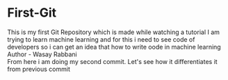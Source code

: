 # First-Git
This is my first Git Repository which is made while watching a tutorial
I am trying to learn machine learning and for this i need to see code of developers so i can get an idea that how to write oode in machine learning
<br>
Author - Wasay Rabbani
<br>
From here i am doing my second commit. Let's see how it differentiates it from previous commit
